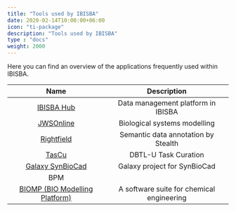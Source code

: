 ```yaml
---
title: "Tools used by IBISBA"
date: 2020-02-14T10:00:00+06:00
icon: "ti-package"
description: "Tools used by IBISBA"
type : "docs"
weight: 2000
---
```


Here you can find an overview of the applications frequently used within IBISBA.

|              Name              |                Description                |
|:--------------------------------------------:|:-----------------------------------------:|
| [IBISBA Hub](https://hub.ibisba.eu)                     | Data management platform in IBISBA        |
| [JWSOnline](https://jjj.mib.ac.uk)                      | Biological systems modelling              |
| [Rightfield](http://rightfield.org.uk)                     | Semantic data annotation by Stealth       |
| [TasCu](https://tascu.vtt.fi/tascu/user/login)                          | DBTL-U Task Curation                      |
| [Galaxy SynBioCad](http://galaxy-synbiocad.org)               | Galaxy project for SynBioCad              |
| BPM                            |                                           |
| [BIOMP (BIO Modelling Platform)](https://tools.ipsen.ntua.gr/ipsentools/web/index.php) | A software suite for chemical engineering |
